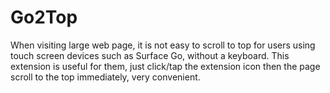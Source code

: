 # Go2Top

When visiting large web page, it is not easy to scroll to top for users using touch screen devices such as Surface Go, without a keyboard. This extension is useful for them, just click/tap the extension icon then the page scroll to the top immediately, very convenient.
